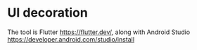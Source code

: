 # UI decoration
The tool is Flutter https://flutter.dev/, along with Android Studio https://developer.android.com/studio/install

